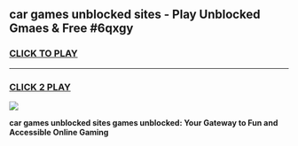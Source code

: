 
## car games unblocked sites - Play Unblocked Gmaes & Free #6qxgy
<h3>
<a href="https://news.freeplayer.one?title=car_games_unblocked_sites&ref=24F">CLICK TO PLAY</a></h3>
<hr>

<h3>
<a href="https://news.freeplayer.one?title=car_games_unblocked_sites&ref=24F">CLICK 2 PLAY</a>
  
</h3>

<a href="https://news.freeplayer.one?title=car_games_unblocked_sites&ref=24F/"><img src="https://clearcache.store/games.png"></a>


**car games unblocked sites games unblocked: Your Gateway to Fun and Accessible Online Gaming**
